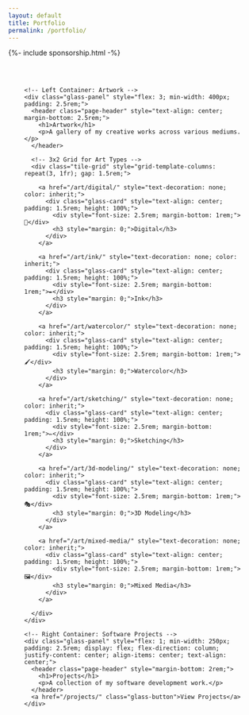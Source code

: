 ```yaml
---
layout: default
title: Portfolio
permalink: /portfolio/
---
```


<div class="main-content">

  {%- include sponsorship.html -%}

  <!-- Main Flex Container for Side-by-Side Layout -->
  <div class="glass-container" style="display: flex; flex-wrap: wrap; gap: 1.5rem; padding: 2rem;">

    <!-- Left Container: Artwork -->
    <div class="glass-panel" style="flex: 3; min-width: 400px; padding: 2.5rem;">
      <header class="page-header" style="text-align: center; margin-bottom: 2.5rem;">
        <h1>Artwork</h1>
        <p>A gallery of my creative works across various mediums.</p>
      </header>

      <!-- 3x2 Grid for Art Types -->
      <div class="tile-grid" style="grid-template-columns: repeat(3, 1fr); gap: 1.5rem;">
        
        <a href="/art/digital/" style="text-decoration: none; color: inherit;">
          <div class="glass-card" style="text-align: center; padding: 1.5rem; height: 100%;">
            <div style="font-size: 2.5rem; margin-bottom: 1rem;">🎨</div>
            <h3 style="margin: 0;">Digital</h3>
          </div>
        </a>
        
        <a href="/art/ink/" style="text-decoration: none; color: inherit;">
          <div class="glass-card" style="text-align: center; padding: 1.5rem; height: 100%;">
            <div style="font-size: 2.5rem; margin-bottom: 1rem;">✒️</div>
            <h3 style="margin: 0;">Ink</h3>
          </div>
        </a>
        
        <a href="/art/watercolor/" style="text-decoration: none; color: inherit;">
          <div class="glass-card" style="text-align: center; padding: 1.5rem; height: 100%;">
            <div style="font-size: 2.5rem; margin-bottom: 1rem;">🖌️</div>
            <h3 style="margin: 0;">Watercolor</h3>
          </div>
        </a>
        
        <a href="/art/sketching/" style="text-decoration: none; color: inherit;">
          <div class="glass-card" style="text-align: center; padding: 1.5rem; height: 100%;">
            <div style="font-size: 2.5rem; margin-bottom: 1rem;">✏️</div>
            <h3 style="margin: 0;">Sketching</h3>
          </div>
        </a>
        
        <a href="/art/3d-modeling/" style="text-decoration: none; color: inherit;">
          <div class="glass-card" style="text-align: center; padding: 1.5rem; height: 100%;">
            <div style="font-size: 2.5rem; margin-bottom: 1rem;">🎭</div>
            <h3 style="margin: 0;">3D Modeling</h3>
          </div>
        </a>
        
        <a href="/art/mixed-media/" style="text-decoration: none; color: inherit;">
          <div class="glass-card" style="text-align: center; padding: 1.5rem; height: 100%;">
            <div style="font-size: 2.5rem; margin-bottom: 1rem;">🖼️</div>
            <h3 style="margin: 0;">Mixed Media</h3>
          </div>
        </a>

      </div>
    </div>

    <!-- Right Container: Software Projects -->
    <div class="glass-panel" style="flex: 1; min-width: 250px; padding: 2.5rem; display: flex; flex-direction: column; justify-content: center; align-items: center; text-align: center;">
      <header class="page-header" style="margin-bottom: 2rem;">
        <h1>Projects</h1>
        <p>A collection of my software development work.</p>
      </header>
      <a href="/projects/" class="glass-button">View Projects</a>
    </div>

  </div> <!-- End Main Flex Container -->

</div> 